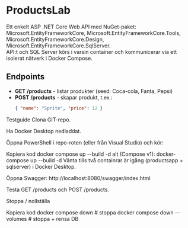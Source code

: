 # ProductsLab

Ett enkelt ASP .NET Core Web API med NuGet-paket:  
Microsoft.EntityFrameworkCore, Microsoft.EntityFrameworkCore.Tools, Microsoft.EntityFrameworkCore.Design, Microsoft.EntityFrameworkCore.SqlServer.  
API:t och SQL Server körs i varsin container och kommunicerar via ett isolerat nätverk i Docker Compose.

## Endpoints
- **GET /products** - listar produkter (seed: Coca-cola, Fanta, Pepsi)
- **POST /products** - skapar produkt, t.ex.:
  ```json
  { "name": "Sprite", "price": 12 }
Testguide
Clona GIT-repo.

Ha Docker Desktop nedladdat.

Öppna PowerShell i repo-roten (eller från Visual Studio) och kör:

Kopiera kod
docker compose up --build -d
alt (Compose v1): docker-compose up --build -d
Vänta tills två containrar är igång (productsapp + sqlserver) i Docker Desktop.

Öppna Swagger: http://localhost:8080/swagger/index.html

Testa GET /products och POST /products.

Stoppa / nollställa

Kopiera kod
docker compose down              # stoppa
docker compose down --volumes    # stoppa + rensa DB
